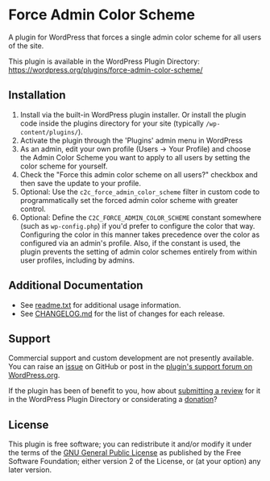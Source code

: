 # Force Admin Color Scheme

A plugin for WordPress that forces a single admin color scheme for all users of the site.

This plugin is available in the WordPress Plugin Directory: https://wordpress.org/plugins/force-admin-color-scheme/


## Installation

1. Install via the built-in WordPress plugin installer. Or install the plugin code inside the plugins directory for your site (typically `/wp-content/plugins/`).
2. Activate the plugin through the 'Plugins' admin menu in WordPress
3. As an admin, edit your own profile (Users -> Your Profile) and choose the Admin Color Scheme you want to apply to all users by setting the color scheme for yourself.
4. Check the "Force this admin color scheme on all users?" checkbox and then save the update to your profile.
5. Optional: Use the `c2c_force_admin_color_scheme` filter in custom code to programmatically set the forced admin color scheme with greater control.
6. Optional: Define the `C2C_FORCE_ADMIN_COLOR_SCHEME` constant somewhere (such as `wp-config.php`) if you'd prefer to configure the color that way. Configuring the color in this manner takes precedence over the color as configured via an admin's profile. Also, if the constant is used, the plugin prevents the setting of admin color schemes entirely from within user profiles, including by admins.


## Additional Documentation

* See [readme.txt](https://github.com/coffee2code/force-admin-color-scheme/blob/master/readme.txt) for additional usage information.
* See [CHANGELOG.md](CHANGELOG.md) for the list of changes for each release.


## Support

Commercial support and custom development are not presently available. You can raise an [issue](https://github.com/coffee2code/force-admin-color-scheme/issues) on GitHub or post in the [plugin's support forum on WordPress.org](https://wordpress.org/support/plugin/force-admin-color-scheme/).

If the plugin has been of benefit to you, how about [submitting a review](https://wordpress.org/support/plugin/force-admin-color-scheme/reviews/) for it in the WordPress Plugin Directory or considerating a [donation](https://www.paypal.com/cgi-bin/webscr?cmd=_s-xclick&hosted_button_id=6ARCFJ9TX3522)?


## License

This plugin is free software; you can redistribute it and/or modify it under the terms of the [GNU General Public License](https://www.gnu.org/licenses/gpl-2.0.html) as published by the Free Software Foundation; either version 2 of the License, or (at your option) any later version.